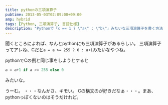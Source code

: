 ```yaml
---
title: pythonの三項演算子
pubtime: 2013-05-03T02:09:00+09:00
amp: hybrid
tags: [Python, 三項演算子, 言語仕様]
description: "Pythonで「x == 1 ? \"a\" : \"b\"」みたいな三項演算子を書く方法です。"
---
```


聞くところによれば、なんとpythonにも三項演算子があるらしい。
三項演算子ってアレね、Cだと`a = a >= 255 ? 0 : a+1`みたいなやつね。

pythonでCの例と同じ事をしようとすると
``` python
a = a+1 if a >= 255 else 0
```
みたいな。

うーむ。 ・・・なんかさ、キモい。
Cの構文のが好きだなぁ・・・。まあ、pythonっぽくないのはそうだけれど。
